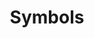 ---
title: Symbols
description: This page describes symbols in the Scala 3 compiler.
redirect_to: https://dotty.epfl.ch/docs/contributing/architecture/symbols.html
---